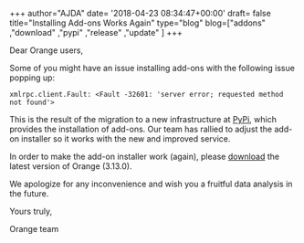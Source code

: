 +++
author="AJDA"
date= '2018-04-23 08:34:47+00:00'
draft= false
title="Installing Add-ons Works Again"
type="blog"
blog=["addons" ,"download" ,"pypi" ,"release" ,"update" ]
+++

Dear Orange users,

Some of you might have an issue installing add-ons with the following issue popping up:

`xmlrpc.client.Fault: <Fault -32601: 'server error; requested method not found'>`

This is the result of the migration to a new infrastructure at [PyPi](https://pypi.org/), which provides the installation of add-ons. Our team has rallied to adjust the add-on installer so it works with the new and improved service.

In order to make the add-on installer work (again), please [download](https://orange.biolab.si/download/) the latest version of Orange (3.13.0).

We apologize for any inconvenience and wish you a fruitful data analysis in the future.

Yours truly,

Orange team
